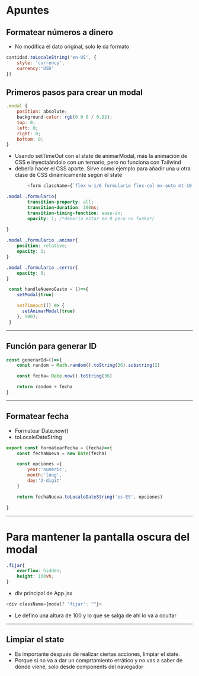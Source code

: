 # Apuntes

## Formatear números a dinero

- No modifica el dato original, solo le da formato

~~~js
cantidad.toLocaleString('en-US', {
    style: 'currency',
    currency:'USD'
})
~~~

## Primeros pasos para crear un modal

~~~js
.modal {
    position: absolute;
    background-color: rgb(0 0 0 / 0.92);
    top: 0;
    left: 0;
    right: 0;
    bottom: 0;
}
~~~

- Usando setTimeOut con el state de animarModal, más la animación de CSS e inyectaándolo con un ternario, pero no funciona con Tailwind
- debería hacer el CSS aparte. Sirve como ejemplo para añadir una u otra clase de CSS dinámicamente según el state

~~~js
        <form className={`flex w-1/6 formulario flex-col mx-auto mt-10 ${animarModal ? 'animar' : 'cerrar'}`}> 
~~~

~~~css
.modal .formulario{
        transition-property: all;
        transition-duration: 300ms;
        transition-timing-function: ease-in;
        opacity: 1; /*debería estar en 0 pero no funka*/
    
}

.modal .formulario .animar{
    position: relative;
    opacity: 1;
}

.modal .formulario .cerrar{
    opacity: 0;
}
~~~

~~~js
 const handleNuevoGasto = ()=>{
    setModal(true)

    setTimeout(() => {
      setAnimarModal(true)
    }, 500);
 }
~~~
-----
## Función para generar ID

~~~js
const generarId=()=>{
    const random = Math.random().toString(36).substring(2)

    const fecha= Date.now().toString(36)

    return random + fecha
}
~~~

----
## Formatear fecha

- Formatear Date.now()
- toLocaleDateString

~~~js
export const formatearFecha = (fecha)=>{
    const fechaNueva = new Date(fecha)

    const opciones ={
        year:'numeric',
        month:'long',
        day:'2-digit'
    }

    return fechaNueva.toLocaleDateString('es-ES', opciones)

}
~~~
----

# Para mantener la pantalla oscura del modal

~~~css
.fijar{
    overflow: hidden;
    height: 100vh;
}
~~~
- div principal de App.jsx

~~~js
<div className={modal? 'fijar': ""}>
~~~

- Le defino una altura de 100 y lo que se salga de ahi lo va a ocultar

-----
## Limpiar el state

- Es importante después de realizar ciertas acciones, limpiar el state.
- Porque si no va a dar un comprtamiento errático y no vas a saber de dónde viene, solo desde components del navegador
